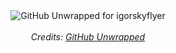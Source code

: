 <div align="center">
  <img src="https://github.com/igorskyflyer/igorskyflyer/raw/main/assets/igorskyflyer_GitHub-Unwrapped-2022.gif" alt="GitHub Unwrapped for igorskyflyer">
  <br>
  <br>
  <em>Credits: <a href="https://www.githubunwrapped.com/" target="_blank">GitHub Unwrapped</a></em>
</div>
